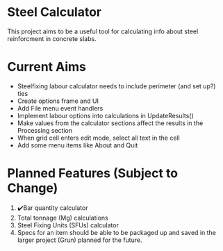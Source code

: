 # Steel Calculator

This project aims to be a useful tool for calculating info about steel reinforcment in concrete slabs.

# Current Aims

- Steelfixing labour calculator needs to include perimeter (and set up?) ties
 - Create options frame and UI
 - Add File menu event handlers
 - Implement labour options into calculations in UpdateResults()
- Make values from the calculator sections affect the results in the Processing section
- When grid cell enters edit mode, select all text in the cell
- Add some menu items like About and Quit

# Planned Features (Subject to Change)

1. ✔️Bar quantity calculator
2. Total tonnage (Mg) calculations
3. Steel Fixing Units (SFUs) calculator
4. Specs for an item should be able to be packaged up and saved in the larger project (Grun) planned for the future.
